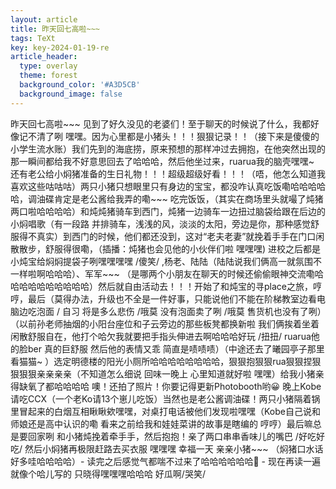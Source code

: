 ```yaml
---
layout: article
title: 昨天回七高啦~~~
tags: TeXt
key: key-2024-01-19-re
article_header:
  type: overlay
  theme: forest
  background_color: '#A3D5CB'
  background_image: false
---
```


昨天回七高啦~~~ 见到了好久没见的老婆们！至于聊天的时候说了什么，我都好像记不清了咧 嘿嘿。因为心里都是小猪头！！！狠狠记录！！（接下来是傻傻的小学生流水账）我们先到的海底捞，原来预想的那样冲过去拥抱，在他突然出现的那一瞬间都给我不好意思回去了哈哈哈，然后他坐过来，ruarua我的脑壳嘿嘿~ 还有老公给小焖猪准备的生日礼物！！！超级超级好看！！！（唔，他怎么知道我喜欢这些咕咕咕）两只小猪只想眼里只有身边的宝宝，都没咋认真吃饭嘞哈哈哈哈哈，调油碟肯定是老公酱给我弄的嘞~~~ 吃完饭饭，（其实在商场里头就嘬了炖猪两口啦哈哈哈哈）和炖炖猪骑车到西门，炖猪一边骑车一边扭过脑袋给跟在后边的小焖唱歌（有一段路 并排骑车，浅浅的风，淡淡的太阳，旁边是你，那种感觉舒服得不真实）到西门的时候，他们都还没到，这对“老夫老妻”就挽着手手在门口闲散散步，舒服得很嘞，（插播：炖猪也会见他的小伙伴们啦 嘿嘿嘿)  进校之后都是小炖宝给焖焖提袋子咧嘿嘿嘿嘿 /傻笑/ ,杨老、陆陆（陆陆说我们俩高一就氛围不一样啦啊哈哈哈）、军军~~~ （是哪两个小朋友在聊天的时候还偷偷眼神交流嘞哈哈哈哈哈哈哈哈哈哈）然后就自由活动去！！！开始了和炖宝的寻place之旅，哼哼，最后（莫得办法，升级也不全是一件好事，只能说他们不能在阶梯教室边看电脑边吃泡面 / 自习  将是多么悲伤 /哦莫 没有泡面卖了咧 /哦莫 售货机也没有了咧）（以前孙老师抽烟的小阳台座位和子云旁边的那些板凳都换新啦 我们俩挨着坐着 闲散舒服自在，他打个哈欠我就要把手指头伸进去啊哈哈哈好玩 /扭扭/ ruarua他的脸ber 真的巨舒服 然后他的表情又乖 简直是啧啧啧）（中途还去了曦园亭子那里看猫猫~ ）选定明德楼的阳光小厕所哈哈哈哈哈哈哈哈，狠狠抱狠狠rua狠狠捏狠狠狠狠亲亲亲亲（不知道怎么细说 回味一晚上 心里知道就好啦 嘿嘿）给我小猪亲得缺氧了都哈哈哈哈  噢！还拍了照片！你要记得更新Photobooth哟😀 晚上Kobe请吃CCX（一个老Ko请13个崽儿吃饭）当然也是老公酱调油碟！两只小猪隔着锅里冒起来的白烟互相瞅瞅欸嘿嘿，对桌打电话被他们发现啦嘿嘿（Kobe自己说和师娘还是高中认识的嘞 看来之前给我和娃娃菜讲的故事是瞎编的 哼哼）最后嘛总是要回家咧 和小猪炖挽着牵手手，然后抱抱！亲了两口串串香味儿的嘴巴 /好吃好吃/ 然后小焖猪再极限赶路去买衣服 嘿嘿嘿 幸福一天 亲亲小猪~~~ （焖猪口水话好多哇哈哈哈哈）- 读完之后感觉气都喘不过来了哈哈哈哈哈哈🤣 - 现在再读一遍 就像个哈儿写的 只晓得嘿嘿嘿哈哈哈 好瓜啊/哭笑/
